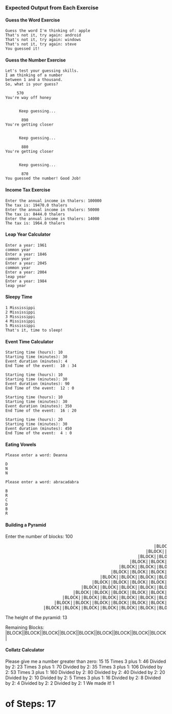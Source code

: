 ### Expected Output from Each Exercise




#### Guess the Word Exercise
 ``` 
 Guess the word I'm thinking of: apple 
 That's not it, try again: android 
 That's not it, try again: windows
 That's not it, try again: steve
 You guessed it!
 ```
 
 
 #### Guess the Number Exercise
 ```
Let's test your guessing skills.
I am thinking of a number 
between 1 and a thousand. 
So, what is your guess?
 
      570
You're way off honey
 
    
       Keep guessing...
    
        890
You're getting closer
 
    
       Keep guessing...
    
        880
You're getting closer
 
    
       Keep guessing...
    
        870
You guessed the number! Good Job!
```

#### Income Tax Exercise
```
Enter the annual income in thalers: 100000
The tax is: 19470.0 thalers
Enter the annual income in thalers: 50000
The tax is: 8444.0 thalers
Enter the annual income in thalers: 14000
The tax is: 1964.0 thalers
```

#### Leap Year Calculator
```
Enter a year: 1961
common year
Enter a year: 1846
common year
Enter a year: 2045
common year
Enter a year: 2004
leap year
Enter a year: 1984
leap year
```

#### Sleepy Time
```
1 Mississippi
2 Mississippi
3 Mississippi
4 Mississippi
5 Mississippi
That's it, time to sleep!
```

#### Event Time Calculator
```
Starting time (hours): 10
Starting time (minutes): 30
Event duration (minutes): 4
End Time of the event:  10 : 34

Starting time (hours): 10
Starting time (minutes): 30
Event duration (minutes): 90
End Time of the event:  12 : 0

Starting time (hours): 10
Starting time (minutes): 30
Event duration (minutes): 350
End Time of the event:  16 : 20

Starting time (hours): 20
Starting time (minutes): 30
Event duration (minutes): 450
End Time of the event:  4 : 0
```

#### Eating Vowels
```
Please enter a word: Deanna

D
N
N

Please enter a word: abracadabra

B
R
C
D
B
R

```

#### Building a Pyramid
Enter the number of blocks: 100
<pre>
                                                       |BLOCK|                                                         
                                                    |BLOCK||BLOCK|                                                     
                                                 |BLOCK||BLOCK||BLOCK|                                                  
                                              |BLOCK||BLOCK||BLOCK||BLOCK|                                              
                                          |BLOCK||BLOCK||BLOCK||BLOCK||BLOCK|                                           
                                       |BLOCK||BLOCK||BLOCK||BLOCK||BLOCK||BLOCK|                                       
                                   |BLOCK||BLOCK||BLOCK||BLOCK||BLOCK||BLOCK||BLOCK|                                    
                                |BLOCK||BLOCK||BLOCK||BLOCK||BLOCK||BLOCK||BLOCK||BLOCK|                                
                            |BLOCK||BLOCK||BLOCK||BLOCK||BLOCK||BLOCK||BLOCK||BLOCK||BLOCK|                             
                         |BLOCK||BLOCK||BLOCK||BLOCK||BLOCK||BLOCK||BLOCK||BLOCK||BLOCK||BLOCK|                         
                     |BLOCK||BLOCK||BLOCK||BLOCK||BLOCK||BLOCK||BLOCK||BLOCK||BLOCK||BLOCK||BLOCK|                      
                  |BLOCK||BLOCK||BLOCK||BLOCK||BLOCK||BLOCK||BLOCK||BLOCK||BLOCK||BLOCK||BLOCK||BLOCK|                  
              |BLOCK||BLOCK||BLOCK||BLOCK||BLOCK||BLOCK||BLOCK||BLOCK||BLOCK||BLOCK||BLOCK||BLOCK||BLOCK|               
</pre> 
 
The height of the pyramid: 13
 
 
Remaining Blocks:
|BLOCK||BLOCK||BLOCK||BLOCK||BLOCK||BLOCK||BLOCK||BLOCK||BLOCK|

#### Collatz Calculator

Please give me a number greater than zero:  15
15
Times 3 plus 1:  46
Divided by 2:    23
Times 3 plus 1:  70
Divided by 2:    35
Times 3 plus 1:  106
Divided by 2:    53
Times 3 plus 1:  160
Divided by 2:    80
Divided by 2:    40
Divided by 2:    20
Divided by 2:    10
Divided by 2:    5
Times 3 plus 1:  16
Divided by 2:    8
Divided by 2:    4
Divided by 2:    2
Divided by 2:    1
We made it!  1
# of Steps:   17